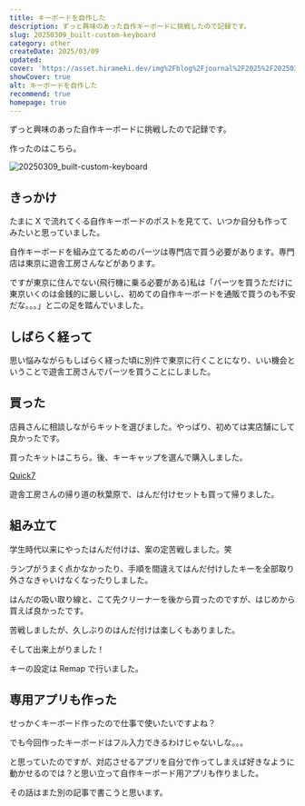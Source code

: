 ```yaml
---
title: キーボードを自作した
description: ずっと興味のあった自作キーボードに挑戦したので記録です。
slug: 20250309_built-custom-keyboard
category: other
createDate: 2025/03/09
updated: 
cover: 'https://asset.hirameki.dev/img%2Fblog%2Fjournal%2F2025%2F20250309_built-custom-keyboard%2F20250309_built-custom-keyboard_010.webp?alt=media'
showCover: true
alt: キーボードを自作した
recommend: true
homepage: true
---
```

ずっと興味のあった自作キーボードに挑戦したので記録です。

作ったのはこちら。

![20250309_built-custom-keyboard](https://asset.hirameki.dev/img%2Fblog%2Fjournal%2F2025%2F20250309_built-custom-keyboard%2F20250309_built-custom-keyboard_010.webp?alt=media)


## きっかけ

たまに X で流れてくる自作キーボードのポストを見てて、いつか自分も作ってみたいと思っていました。

自作キーボードを組み立てるためのパーツは専門店で買う必要があります。専門店は東京に遊舎工房さんなどがあります。

ですが東京に住んでない(飛行機に乗る必要がある)私は「パーツを買うただけに東京いくのは金銭的に厳しいし、初めての自作キーボードを通販で買うのも不安だな。。。」と二の足を踏んでいました。

## しばらく経って

思い悩みながらもしばらく経った頃に別件で東京に行くことになり、いい機会ということで遊舎工房さんでパーツを買うことにしました。

## 買った

店員さんに相談しながらキットを選びました。やっぱり、初めては実店舗にして良かったです。

買ったキットはこちら。後、キーキャップを選んで購入しました。

[Quick7](https://shop.yushakobo.jp/products/quick7)

遊舎工房さんの帰り道の秋葉原で、はんだ付けセットも買って帰りました。

## 組み立て

学生時代以来にやったはんだ付けは、案の定苦戦しました。笑

ランプがうまく点かなかったり、手順を間違えてはんだ付けしたキーを全部取り外さなきゃいけなくなったりしました。

はんだの吸い取り線と、こて先クリーナーを後から買ったのですが、はじめから買えば良かったです。

苦戦しましたが、久しぶりのはんだ付けは楽しくもありました。

そして出来上がりました！


キーの設定は Remap で行いました。


## 専用アプリも作った

せっかくキーボード作ったので仕事で使いたいですよね？

でも今回作ったキーボードはフル入力できるわけじゃないしな。。。

と思っていたのですが、対応させるアプリを自分で作ってしまえば好きなように動かせるのでは？と思い立って自作キーボード用アプリも作りました。

その話はまた別の記事で書こうと思います。


